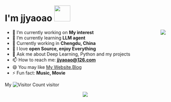 # I'm jjyaoao <img src="https://media.giphy.com/media/12oufCB0MyZ1Go/giphy.gif" width="50">

<a href="https://passer-by.com/" target="_blank"><img align="right" src="https://github-readme-stats.vercel.app/api?username=jjyaoao&show_icons=true&theme=tokyonight" /></a>
- 🔭 I’m currently working on **My interest**
- 🌱 I’m currently learning **LLM agent**
- 👯 Currently working in **Chengdu, China**
- 🤔 I love **open Source, enjoy Everything**
- 💬 Ask me about Deep Learning, Python and my projects
- 📫 How to reach me: **jjyaoao@126.com**
- 😄 You may like [My Website](http://jjyaoao.space/),[Blog](https://juejin.cn/user/13648712705416)
- ⚡ Fun fact: **Music, Movie**

My ![Visitor Count](https://profile-counter.glitch.me/jjyaoao/count.svg) visitor

<div align="center">
<!-- Snake Code Contribution Map 贪吃蛇代码贡献图 -->
  <img src="https://cdn.jsdelivr.net/gh/sun0225SUN/sun0225SUN/profile-snake-contrib/github-contribution-grid-snake-dark.svg" />
</div>  



<!-- <img src="https://cdn.jsdelivr.net/gh/jjyaoao/jjyaoao/profile-3d-contrib/profile-night-rainbow.svg" />


# About My Github
[![Top Langs](https://github-readme-stats.vercel.app/api/top-langs/?username=jjyaoao)](https://github.com/jjyaoao/github-readme-stats)

![Anurag's GitHub stats](https://github-readme-stats.vercel.app/api?username=jjyaoao&show_icons=true&theme=tokyonight) -->


